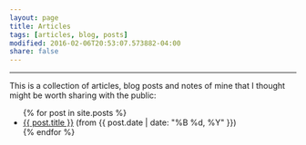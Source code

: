 ```yaml
---
layout: page
title: Articles
tags: [articles, blog, posts]
modified: 2016-02-06T20:53:07.573882-04:00
share: false
---
```


---

This is a collection of articles, blog posts and notes of mine that I thought might be worth sharing with the public:

<ul>
  {% for post in site.posts %}
    <li>
      <a href="{{site.url}}{{ post.url }}">{{ post.title }}</a> (from {{ post.date | date: "%B %d, %Y" }})
    </li>
  {% endfor %}
</ul>